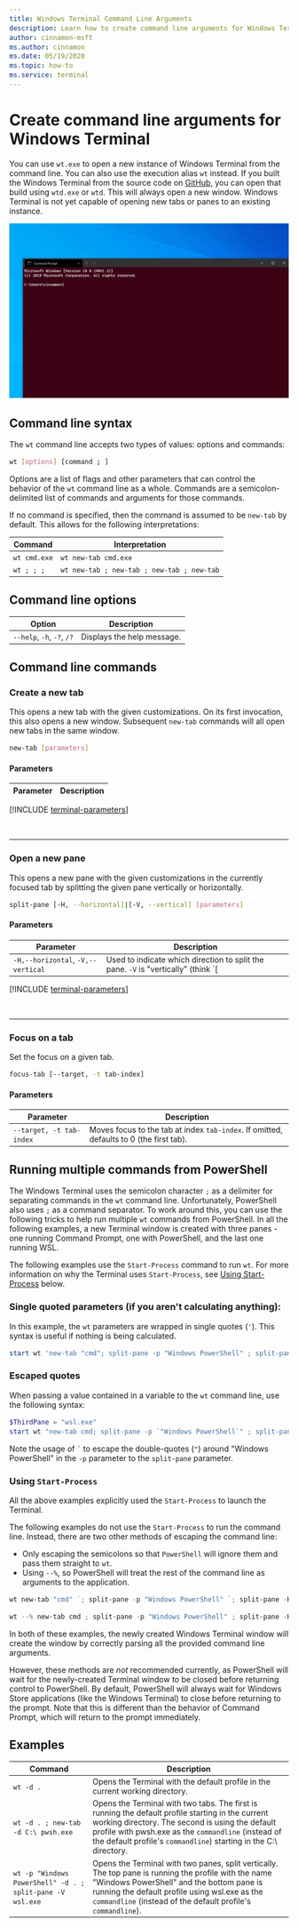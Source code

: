 ```yaml
---
title: Windows Terminal Command Line Arguments
description: Learn how to create command line arguments for Windows Terminal.
author: cinnamon-msft
ms.author: cinnamon
ms.date: 05/19/2020
ms.topic: how-to
ms.service: terminal
---
```


# Create command line arguments for Windows Terminal

You can use `wt.exe` to open a new instance of Windows Terminal from the command line. You can also use the execution alias `wt` instead. If you built the Windows Terminal from the source code on [GitHub](https://github.com/microsoft/terminal), you can open that build using `wtd.exe` or `wtd`. This will always open a new window. Windows Terminal is not yet capable of opening new tabs or panes to an existing instance.

![Windows Terminal command line argument for split panes](./images/terminal-command-args.gif)

## Command line syntax

The `wt` command line accepts two types of values: options and commands:

```bash
wt [options] [command ; ]
```

Options are a list of flags and other parameters that can control the behavior of the `wt` command line as a whole. Commands are a semicolon-delimited list of commands and arguments for those commands.

If no command is specified, then the command is assumed to be `new-tab` by default. This allows for the following interpretations:

| Command | Interpretation |
| ------- | -------------- |
| `wt cmd.exe` | `wt new-tab cmd.exe` |
| `wt ; ; ;` | `wt new-tab ; new-tab ; new-tab ; new-tab` |

## Command line options

| Option | Description |
| ------ | ----------- |
| `--help`, `-h`, `-?`, `/?` | Displays the help message. |

## Command line commands

### Create a new tab

This opens a new tab with the given customizations. On its first invocation, this also opens a new window. Subsequent `new-tab` commands will all open new tabs in the same window.

```bash
new-tab [parameters]
```

#### Parameters

| Parameter | Description |
| --------- | ----------- |
[!INCLUDE [terminal-parameters](./terminal-parameters.md)]

<br />

___

### Open a new pane

This opens a new pane with the given customizations in the currently focused tab by splitting the given pane vertically or horizontally.

```bash
split-pane [-H, --horizontal]|[-V, --vertical] [parameters]
```

#### Parameters

| Parameter | Description |
| --------- | ----------- |
| `-H,--horizontal`, `-V,--vertical` | Used to indicate which direction to split the pane. `-V` is "vertically" (think `[|]`), and `-H` is "horizontally" (think `[-]`). If omitted, defaults to "auto", which splits the current pane in whatever the larger dimension is. If both `-H` and `-V` are provided, defaults to vertical. |
[!INCLUDE [terminal-parameters](./terminal-parameters.md)]

<br />

___

### Focus on a tab

Set the focus on a given tab.

```bash
focus-tab [--target, -t tab-index]
```

#### Parameters

| Parameter | Description |
| --------- | ----------- |
| `--target, -t tab-index` | Moves focus to the tab at index `tab-index`. If omitted, defaults to 0 (the first tab). |

## Running multiple commands from PowerShell

The Windows Terminal uses the semicolon character `;` as a delimiter for separating commands in the `wt` command line. Unfortunately, PowerShell also uses `;` as a command separator. To work around this, you can use the following tricks to help run multiple `wt` commands from PowerShell. In all the following examples, a new Terminal window is created with three panes - one running Command Prompt, one with PowerShell, and the last one running WSL.

The following examples use the `Start-Process` command to run `wt`. For more information on why the Terminal uses `Start-Process`, see [Using Start-Process](#using-start) below.

### Single quoted parameters (if you aren't calculating anything):

In this example, the `wt` parameters are wrapped in single quotes (`'`). This syntax is useful if nothing is being calculated.

```PowerShell
start wt 'new-tab "cmd"; split-pane -p "Windows PowerShell" ; split-pane -H wsl.exe'
```

### Escaped quotes

When passing a value contained in a variable to the `wt` command line, use the following syntax:

```PowerShell
$ThirdPane = "wsl.exe"
start wt "new-tab cmd; split-pane -p `"Windows PowerShell`" ; split-pane -H $ThirdPane"
```

Note the usage of  `` ` `` to escape the double-quotes (`"`) around "Windows PowerShell" in the `-p` parameter to the `split-pane` parameter.

### Using `Start-Process`

All the above examples explicitly used the `Start-Process` to launch the Terminal.

The following examples do not use the `Start-Process` to run the command line. Instead, there are two other methods of escaping the command line:

* Only escaping the semicolons so that `PowerShell` will ignore them and pass them straight to `wt`.
* Using `--%`, so PowerShell will treat the rest of the command line as arguments to the application.

```PowerShell
wt new-tab "cmd" `; split-pane -p "Windows PowerShell" `; split-pane -H wsl.exe
```

```PowerShell
wt --% new-tab cmd ; split-pane -p "Windows PowerShell" ; split-pane -H wsl.exe
```

In both of these examples, the newly created Windows Terminal window will create the window by correctly parsing all the provided command line arguments.

However, these methods are _not_ recommended currently, as PowerShell will wait for the newly-created Terminal window to be closed before returning control to PowerShell. By default, PowerShell will always wait for Windows Store applications (like the Windows Terminal) to close before returning to the prompt. Note that this is different than the behavior of Command Prompt, which will return to the prompt immediately.

## Examples

| Command | Description |
| ------- | ----------- |
| `wt -d .` | Opens the Terminal with the default profile in the current working directory. |
| `wt -d . ; new-tab -d C:\ pwsh.exe` | Opens the Terminal with two tabs. The first is running the default profile starting in the current working directory. The second is using the default profile with pwsh.exe as the `commandline` (instead of the default profile's `commandline`) starting in the C:\ directory. |
| `wt -p "Windows PowerShell" -d . ; split-pane -V wsl.exe` | Opens the Terminal with two panes, split vertically. The top pane is running the profile with the name "Windows PowerShell" and the bottom pane is running the default profile using wsl.exe as the `commandline` (instead of the default profile's `commandline`). |
